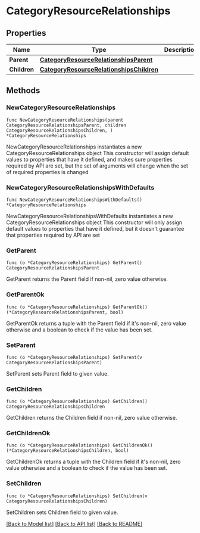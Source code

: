 # CategoryResourceRelationships

## Properties

Name | Type | Description | Notes
------------ | ------------- | ------------- | -------------
**Parent** | [**CategoryResourceRelationshipsParent**](CategoryResourceRelationshipsParent.md) |  | 
**Children** | [**CategoryResourceRelationshipsChildren**](CategoryResourceRelationshipsChildren.md) |  | 

## Methods

### NewCategoryResourceRelationships

`func NewCategoryResourceRelationships(parent CategoryResourceRelationshipsParent, children CategoryResourceRelationshipsChildren, ) *CategoryResourceRelationships`

NewCategoryResourceRelationships instantiates a new CategoryResourceRelationships object
This constructor will assign default values to properties that have it defined,
and makes sure properties required by API are set, but the set of arguments
will change when the set of required properties is changed

### NewCategoryResourceRelationshipsWithDefaults

`func NewCategoryResourceRelationshipsWithDefaults() *CategoryResourceRelationships`

NewCategoryResourceRelationshipsWithDefaults instantiates a new CategoryResourceRelationships object
This constructor will only assign default values to properties that have it defined,
but it doesn't guarantee that properties required by API are set

### GetParent

`func (o *CategoryResourceRelationships) GetParent() CategoryResourceRelationshipsParent`

GetParent returns the Parent field if non-nil, zero value otherwise.

### GetParentOk

`func (o *CategoryResourceRelationships) GetParentOk() (*CategoryResourceRelationshipsParent, bool)`

GetParentOk returns a tuple with the Parent field if it's non-nil, zero value otherwise
and a boolean to check if the value has been set.

### SetParent

`func (o *CategoryResourceRelationships) SetParent(v CategoryResourceRelationshipsParent)`

SetParent sets Parent field to given value.


### GetChildren

`func (o *CategoryResourceRelationships) GetChildren() CategoryResourceRelationshipsChildren`

GetChildren returns the Children field if non-nil, zero value otherwise.

### GetChildrenOk

`func (o *CategoryResourceRelationships) GetChildrenOk() (*CategoryResourceRelationshipsChildren, bool)`

GetChildrenOk returns a tuple with the Children field if it's non-nil, zero value otherwise
and a boolean to check if the value has been set.

### SetChildren

`func (o *CategoryResourceRelationships) SetChildren(v CategoryResourceRelationshipsChildren)`

SetChildren sets Children field to given value.



[[Back to Model list]](../README.md#documentation-for-models) [[Back to API list]](../README.md#documentation-for-api-endpoints) [[Back to README]](../README.md)


